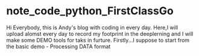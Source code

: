 # note_code_python_FirstClassGo
Hi Everybody, this is Andy's blog with coding in every day.
Here,I will upload alomst every day to record my footprint in the deeplerning and I will make some DEMO tools for taks in furture.
Firstly...I suppose to start from the basic demo - Processing DATA format
